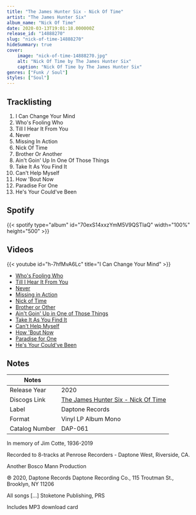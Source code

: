 ```yaml
---
title: "The James Hunter Six - Nick Of Time"
artist: "The James Hunter Six"
album_name: "Nick Of Time"
date: 2020-03-13T19:01:18.000000Z
release_id: "14888270"
slug: "nick-of-time-14888270"
hideSummary: true
cover:
    image: "nick-of-time-14888270.jpg"
    alt: "Nick Of Time by The James Hunter Six"
    caption: "Nick Of Time by The James Hunter Six"
genres: ["Funk / Soul"]
styles: ["Soul"]
---
```


## Tracklisting
1. I Can Change Your Mind
2. Who's Fooling Who
3. Till I Hear It From You
4. Never
5. Missing In Action
6. Nick Of Time
7. Brother Or Another
8. Ain't Goin' Up In One Of Those Things
9. Take It As You Find It
10. Can't Help Myself
11. How 'Bout Now
12. Paradise For One
13. He's Your Could've Been


## Spotify
{{< spotify type="album" id="70exS14xxzYmM5V9QSTIaQ" width="100%" height="500" >}}



## Videos
{{< youtube id="h-7hfMvA6Lc" title="I Can Change Your Mind" >}}
- [Who's Fooling Who](https://www.youtube.com/watch?v=FEooO3WtAv4)
- [Till I Hear It From You](https://www.youtube.com/watch?v=C-OPn3Y3krE)
- [Never](https://www.youtube.com/watch?v=USWqRiFo8nM)
- [Missing in Action](https://www.youtube.com/watch?v=Asc2oHBZgok)
- [Nick of Time](https://www.youtube.com/watch?v=CSuYDcgNusc)
- [Brother or Other](https://www.youtube.com/watch?v=ziRNbu8pOSE)
- [Ain't Goin' Up in One of Those Things](https://www.youtube.com/watch?v=2dDBZodjoVI)
- [Take It As You Find It](https://www.youtube.com/watch?v=EAYUA_OJK3I)
- [Can't Help Myself](https://www.youtube.com/watch?v=7pe-TYXpDWc)
- [How 'Bout Now](https://www.youtube.com/watch?v=y2mTWUtqkeI)
- [Paradise for One](https://www.youtube.com/watch?v=gFIm8_lPJpw)
- [He's Your Could've Been](https://www.youtube.com/watch?v=BWIl0SWwCbs)

## Notes
| Notes          |             |
| ---------------| ----------- |
| Release Year   | 2020 |
| Discogs Link   | [The James Hunter Six - Nick Of Time](https://www.discogs.com/release/14888270-The-James-Hunter-Six-Nick-Of-Time) |
| Label          | Daptone Records |
| Format         | Vinyl LP Album Mono |
| Catalog Number | DAP-061 |

In memory of Jim Cotte, 1936-2019

Recorded to 8-tracks at Penrose Recorders - Daptone West, Riverside, CA.

Another Bosco Mann Production

℗ 2020, Daptone Records
Daptone Recording Co., 115 Troutman St., Brooklyn, NY 11206

All songs [...] Stoketone Publishing, PRS

Includes MP3 download card
